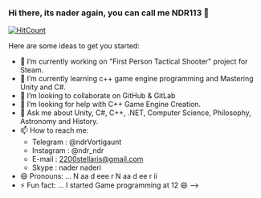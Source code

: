 ### Hi there, its nader again, you can call me NDR113 👋

[![HitCount](http://hits.dwyl.com/nader-naderi/nader-naderi.svg)](http://hits.dwyl.com/nader-naderi/nader-naderi)

Here are some ideas to get you started:

- 🔭 I’m currently working on "First Person Tactical Shooter" project for Steam.
- 🌱 I’m currently learning c++ game engine programming and Mastering Unity and C#.
- 👯 I’m looking to collaborate on GitHub & GitLab
- 🤔 I’m looking for help with C++ Game Engine Creation.
- 💬 Ask me about Unity, C#, C++, .NET, Computer Science, Philosophy, Astronomy and History.
- 📫 How to reach me: 
    - Telegram  : @ndrVortigaunt
    - Instagram : @ndr_ndr
    - E-mail    : 2200stellaris@gmail.com 
    - Skype     : nader naderi
- 😄 Pronouns: ... N aa d eee r N aa d ee r ii
- ⚡ Fun fact: ... I started Game programming at 12 😄
-->
